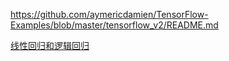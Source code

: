 https://github.com/aymericdamien/TensorFlow-Examples/blob/master/tensorflow_v2/README.md

[线性回归和逻辑回归](https://blog.csdn.net/jiaoyangwm/article/details/81139362)